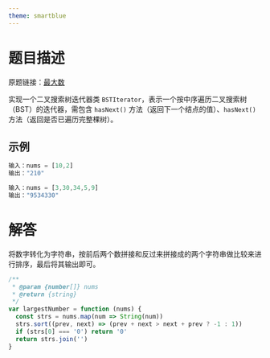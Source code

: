 ```yaml
---
theme: smartblue
---
```


# 题目描述

原题链接：[最大数](https://leetcode-cn.com/problems/largest-number/)

实现一个二叉搜索树迭代器类 `BSTIterator`，表示一个按中序遍历二叉搜索树（BST）的迭代器，需包含 `hasNext()` 方法（返回下一个结点的值）、`hasNext()`方法（返回是否已遍历完整棵树）。

## 示例

```js
输入：nums = [10,2]
输出："210"
```

```js
输入：nums = [3,30,34,5,9]
输出："9534330"
```

# 解答

将数字转化为字符串，按前后两个数拼接和反过来拼接成的两个字符串做比较来进行排序，最后将其输出即可。

```js
/**
 * @param {number[]} nums
 * @return {string}
 */
var largestNumber = function (nums) {
  const strs = nums.map(num => String(num))
  strs.sort((prev, next) => (prev + next > next + prev ? -1 : 1))
  if (strs[0] === '0') return '0'
  return strs.join('')
}
```
